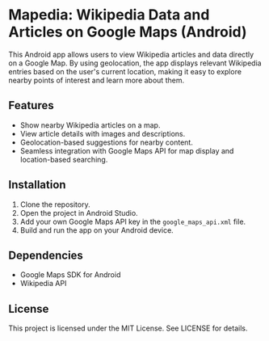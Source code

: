# Mapedia: Wikipedia Data and Articles on Google Maps (Android)

This Android app allows users to view Wikipedia articles and data directly on a Google Map. By using geolocation, the app displays relevant Wikipedia entries based on the user's current location, making it easy to explore nearby points of interest and learn more about them.

## Features
- Show nearby Wikipedia articles on a map.
- View article details with images and descriptions.
- Geolocation-based suggestions for nearby content.
- Seamless integration with Google Maps API for map display and location-based searching.

## Installation
1. Clone the repository.
2. Open the project in Android Studio.
3. Add your own Google Maps API key in the `google_maps_api.xml` file.
4. Build and run the app on your Android device.

## Dependencies
- Google Maps SDK for Android
- Wikipedia API

## License
This project is licensed under the MIT License. See LICENSE for details.
